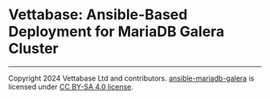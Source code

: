 # Vettabase: Ansible-Based Deployment for MariaDB Galera Cluster

---

Copyright 2024 Vettabase Ltd and contributors.
[ansible-mariadb-galera](https://github.com/Vettabase/ansible-mariadb-galera) is licensed under [CC BY-SA 4.0 license](https://creativecommons.org/licenses/by-sa/4.0/).
